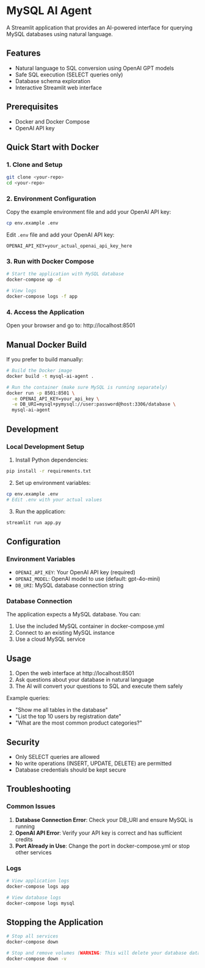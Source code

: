 # MySQL AI Agent

A Streamlit application that provides an AI-powered interface for querying MySQL databases using natural language.

## Features

- Natural language to SQL conversion using OpenAI GPT models
- Safe SQL execution (SELECT queries only)
- Database schema exploration
- Interactive Streamlit web interface

## Prerequisites

- Docker and Docker Compose
- OpenAI API key

## Quick Start with Docker

### 1. Clone and Setup

```bash
git clone <your-repo>
cd <your-repo>
```

### 2. Environment Configuration

Copy the example environment file and add your OpenAI API key:

```bash
cp env.example .env
```

Edit `.env` file and add your OpenAI API key:

```
OPENAI_API_KEY=your_actual_openai_api_key_here
```

### 3. Run with Docker Compose

```bash
# Start the application with MySQL database
docker-compose up -d

# View logs
docker-compose logs -f app
```

### 4. Access the Application

Open your browser and go to: http://localhost:8501

## Manual Docker Build

If you prefer to build manually:

```bash
# Build the Docker image
docker build -t mysql-ai-agent .

# Run the container (make sure MySQL is running separately)
docker run -p 8501:8501 \
  -e OPENAI_API_KEY=your_api_key \
  -e DB_URI=mysql+pymysql://user:password@host:3306/database \
  mysql-ai-agent
```

## Development

### Local Development Setup

1. Install Python dependencies:

```bash
pip install -r requirements.txt
```

2. Set up environment variables:

```bash
cp env.example .env
# Edit .env with your actual values
```

3. Run the application:

```bash
streamlit run app.py
```

## Configuration

### Environment Variables

- `OPENAI_API_KEY`: Your OpenAI API key (required)
- `OPENAI_MODEL`: OpenAI model to use (default: gpt-4o-mini)
- `DB_URI`: MySQL database connection string

### Database Connection

The application expects a MySQL database. You can:

1. Use the included MySQL container in docker-compose.yml
2. Connect to an existing MySQL instance
3. Use a cloud MySQL service

## Usage

1. Open the web interface at http://localhost:8501
2. Ask questions about your database in natural language
3. The AI will convert your questions to SQL and execute them safely

Example queries:

- "Show me all tables in the database"
- "List the top 10 users by registration date"
- "What are the most common product categories?"

## Security

- Only SELECT queries are allowed
- No write operations (INSERT, UPDATE, DELETE) are permitted
- Database credentials should be kept secure

## Troubleshooting

### Common Issues

1. **Database Connection Error**: Check your DB_URI and ensure MySQL is running
2. **OpenAI API Error**: Verify your API key is correct and has sufficient credits
3. **Port Already in Use**: Change the port in docker-compose.yml or stop other services

### Logs

```bash
# View application logs
docker-compose logs app

# View database logs
docker-compose logs mysql
```

## Stopping the Application

```bash
# Stop all services
docker-compose down

# Stop and remove volumes (WARNING: This will delete your database data)
docker-compose down -v
```
